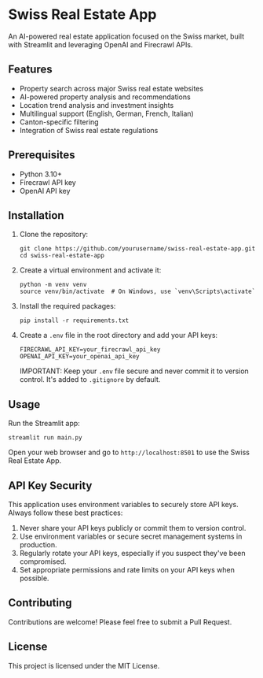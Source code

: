 # Swiss Real Estate App

An AI-powered real estate application focused on the Swiss market, built with Streamlit and leveraging OpenAI and Firecrawl APIs.

## Features

- Property search across major Swiss real estate websites
- AI-powered property analysis and recommendations
- Location trend analysis and investment insights
- Multilingual support (English, German, French, Italian)
- Canton-specific filtering
- Integration of Swiss real estate regulations

## Prerequisites

- Python 3.10+
- Firecrawl API key
- OpenAI API key

## Installation

1. Clone the repository:
   ```
   git clone https://github.com/yourusername/swiss-real-estate-app.git
   cd swiss-real-estate-app
   ```

2. Create a virtual environment and activate it:
   ```
   python -m venv venv
   source venv/bin/activate  # On Windows, use `venv\Scripts\activate`
   ```

3. Install the required packages:
   ```
   pip install -r requirements.txt
   ```

4. Create a `.env` file in the root directory and add your API keys:
   ```
   FIRECRAWL_API_KEY=your_firecrawl_api_key
   OPENAI_API_KEY=your_openai_api_key
   ```

   IMPORTANT: Keep your `.env` file secure and never commit it to version control. It's added to `.gitignore` by default.

## Usage

Run the Streamlit app:

```
streamlit run main.py
```

Open your web browser and go to `http://localhost:8501` to use the Swiss Real Estate App.

## API Key Security

This application uses environment variables to securely store API keys. Always follow these best practices:

1. Never share your API keys publicly or commit them to version control.
2. Use environment variables or secure secret management systems in production.
3. Regularly rotate your API keys, especially if you suspect they've been compromised.
4. Set appropriate permissions and rate limits on your API keys when possible.

## Contributing

Contributions are welcome! Please feel free to submit a Pull Request.

## License

This project is licensed under the MIT License.

